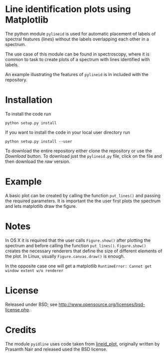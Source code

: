 Line identification plots using Matplotlib
==========================================

The python module `pylineid` is used for automatic placement of labels
of spectral features (lines) without the labels overlapping each other
in a spectrum.

The use case of this module can be found in spectroscopy, where it is 
common to task to create plots of a spectrum with lines identified with
labels.

An example illustrating the features of `pylineid` is in included
with the repository.

Installation
============

To install the code run

```
python setup.py install
```
  
If you want to install the code in your local user directory run

```
python setup.py install --user
```

To download the entire repository either clone the repository or use
the *Download* button. To download just the `pylineid.py` file,
click on the file and then download the *raw* version.

Example
=======

A basic plot can be created by calling the function `put_lines()` and
passing the required parameters. It is important the the user first
plots the spectrum and lets matplotlib draw the figure.

Notes
=====

In OS X it is required that the user calls `Figure.show()` after plotting
the spectrum and before calling the function `put_lines()`. `Figure.show()`
creates the necessary renderers that define the size of different elements
of the plot. In Linux, usually `Figure.canvas.draw()` is enough.

In the opposite case one will get a matplotlib `RuntimeError: Cannot get window extent w/o renderer`

License
=======

Released under BSD; see http://www.opensource.org/licenses/bsd-license.php.

Credits
=======

The module `pyidline` uses code taken from [lineid_plot](https://github.com/phn/lineid_plot), originally
written by Prasanth Nair and released used the BSD license.
